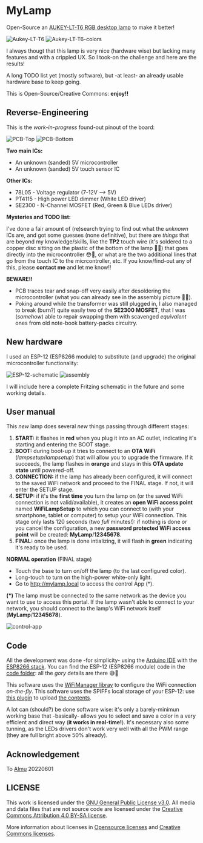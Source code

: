# MyLamp
Open-Source an [AUKEY-LT-T6 RGB desktop lamp](docs/20190521190033-LT-T6_User_Manual.pdf) to make it better!

![Aukey-LT-T6](docs/Aukey-LT-T6.jpg)
![Aukey-LT-T6-colors](docs/Aukey-LT-T6-colors.jpg)

I always thougt that this lamp is very nice (hardware wise) but lacking many features and with a crippled UX. So I took-on the challenge and here are the results!

A long TODO list yet (mostly software), but -at least- an already usable hardware base to keep going.

This is Open-Source/Creative Commons: **enjoy!!**

## Reverse-Engineering
This is the *work-in-progress* found-out pinout of the board:

![PCB-Top](docs/schematic.jpg)
![PCB-Bottom](docs/pcb_back.jpg)

**Two main ICs:**
* An unknown (sanded) 5V microcontroller
* An unknown (sanded) 5V touch sensor IC

**Other ICs:**
* 78L05 - Voltage regulator (7-12V --> 5V)
* PT4115 - High power LED dimmer (White LED driver)
* SE2300 - N-Channel MOSFET (Red, Green & Blue LEDs driver)

**Mysteries and TODO list:**

I've done a fair amount of (re)search trying to find out what the *unknown* ICs are, and got some guesses (none definitive), but there are *things* that are beyond my knowledge/skills, like the **TP2** touch wire (it's soldered to a copper disc sitting on the plastic of the bottom of the lamp 🤷‍♂️) that goes directly into the microcontroller 😳🤔, or what are the two additional lines that go from the touch IC to the micrcontroller, etc. If you know/find-out any of this, please **contact me** and let me know!!

**BEWARE!!**

* PCB traces tear and snap-off very easily after desoldering the microcontroller (what you can already see in the assembly picture 🤦‍♂️).
* Poking around while the transformer was still plugged in, I also managed to break (burn?) quite easily two of the **SE2300 MOSFET**, that I was (*somehow*) able to repair swapping them with scavenged *equivalent* ones from old note-book battery-packs circuitry.

## New hardware
I used an ESP-12 (ESP8266 module) to substitute (and upgrade) the original microcontroller functionality:

![ESP-12-schematic](docs/ESP_12_minimum_schematic.png)
![assembly](docs/assembly.jpg)

I will include here a complete Fritzing schematic in the future and some working details.

## User manual
This *new* lamp does several *new* things passing through different stages:

1. **START:** it flashes in **red** when you plug it into an AC outlet, indicating it's starting and entering the BOOT stage.
2. **BOOT:** during boot-up it tries to connect to an **OTA WiFi** (*lampsetup*/*lampsetup*) that will allow you to upgrade the firmware. If it succeeds, the lamp flashes in **orange** and stays in this **OTA update state** until powered-off.
3. **CONNECTION:** if the lamp has already been configured, it will connect to the saved WiFi network and proceed to the FINAL stage. If not, it will enter the SETUP stage.
4. **SETUP:** if it's the **first time** you turn the lamp on (or the saved WiFi connection is not valid/available), it creates an **open WiFi access point** named **WiFiLampSetup** to which you can connect to (with your smartphone, tablet or computer) to setup your WiFi connection. This stage only lasts 120 seconds (two *full* minutes!): if nothing is done or you cancel the configuration, a new **password protected WiFi access point** will be created: **MyLamp**/**12345678**.
5. **FINAL:** once the lamp is done intializing, it will flash in **green** indicating it's ready to be used.

**NORMAL operation** (FINAL stage)
* Touch the base to turn on/off the lamp (to the last configured color).
* Long-touch to turn on the high-power white-only light.
* Go to http://mylamp.local to access the control App (\*).

**(\*)** The lamp must be connected to the same network as the device you want to use to access this portal. If the lamp wasn't able to connect to your network, you should connect to the lamp's WiFi network itself (**MyLamp**/**12345678**).

![control-app](docs/app.png)


## Code
All the development was done -for simplicity- using the [Arduino IDE](https://www.arduino.cc/en/software) with the [ESP8266 stack](https://arduino-esp8266.readthedocs.io/en/latest/installing.html). You can find the ESP-12 (ESP8266 module) code in the [code folder](code/MyLamp/): all the *gory* details are there 😅😬

This software uses the [WiFiManager libray](https://github.com/tzapu/WiFiManager) to configure the WiFi connection *on-the-fly*.
This software uses the SPIFFs local storage of your ESP-12: use [this plugin](https://github.com/esp8266/arduino-esp8266fs-plugin) to upload [the contents](code/MyLamp/data).

A lot can (should?) be done software wise: it's only a barely-minimun working base that -basically- allows you to select and save a color in a very efficient and direct way (**it works in real-time!**). It's necessary also some tunning, as the LEDs drivers don't work very well with all the PWM range (they are full bright above 50% already).

## Acknowledgement
To [Almu](https://github.com/almalonso) 20220601

## LICENSE

This work is licensed under the [GNU General Public License v3.0](LICENSE-GPLV30). All media and data files that are not source code are licensed under the [Creative Commons Attribution 4.0 BY-SA license](LICENSE-CCBYSA40).

More information about licenses in [Opensource licenses](https://opensource.org/licenses/) and [Creative Commons licenses](https://creativecommons.org/licenses/).